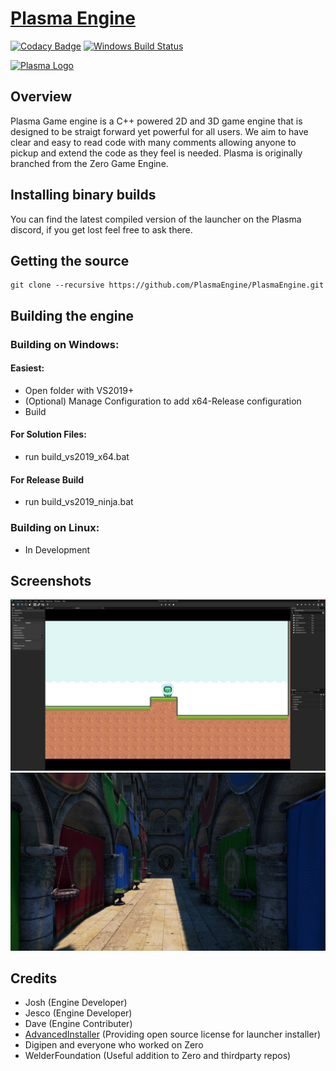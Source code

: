 # [Plasma Engine](https://plasmagameengine.com/)
[![Codacy Badge](https://app.codacy.com/project/badge/Grade/80c719056cfe489692ce358756143673)](https://www.codacy.com/gh/PlasmaEngine/PlasmaEngine/dashboard?utm_source=github.com&amp;utm_medium=referral&amp;utm_content=PlasmaEngine/PlasmaEngine&amp;utm_campaign=Badge_Grade)
[![Windows Build Status](https://travis-ci.org/PlasmaEngine/PlasmaEngine.svg?branch=master)](https://travis-ci.org/PlasmaEngine/PlasmaEngine)

[![Plasma Logo](https://raw.githubusercontent.com/PlasmaEngine/PlasmaEngine/master/GithubMedia/LargeLogo.png)](https://plasmagameengine.com/)

## Overview
Plasma Game engine is a C++ powered 2D and 3D game engine that is designed to be straigt forward yet powerful for all users. We aim to have clear and easy to read code with many comments allowing anyone to pickup and extend the code as they feel is needed. Plasma is originally branched from the Zero Game Engine.

## Installing binary builds
You can find the latest compiled version of the launcher on the Plasma discord, if you get lost feel free to ask there.

## Getting the source
```
git clone --recursive https://github.com/PlasmaEngine/PlasmaEngine.git
```

## Building the engine
  
### Building on Windows:
#### Easiest:
   - Open folder with VS2019+
   - (Optional) Manage Configuration to add x64-Release configuration
   - Build
   
#### For Solution Files:
   - run build_vs2019_x64.bat
   
#### For Release Build
   - run build_vs2019_ninja.bat

### Building on Linux:
   - In Development

## Screenshots
![Image of Plasma Engine 3D](https://raw.githubusercontent.com/PlasmaEngine/PlasmaEngine/master/GithubMedia/PlasmaEngine1.PNG)
![Image of Plasma Engine 2D](https://raw.githubusercontent.com/PlasmaEngine/PlasmaEngine/master/GithubMedia/PlasmaEngine2.PNG)

## Credits
  - Josh (Engine Developer)
  - Jesco (Engine Developer)
  - Dave (Engine Contributer)
  - [AdvancedInstaller](https://www.advancedinstaller.com/) (Providing open source license for launcher installer)
  - Digipen and everyone who worked on Zero
  - WelderFoundation (Useful addition to Zero and thirdparty repos)
